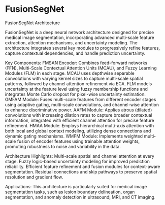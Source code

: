 # FusionSegNet
FusionSegNet Architecture

FusionSegNet is a deep neural network architecture designed for precise medical image segmentation, incorporating advanced multi-scale feature extraction, attention mechanisms, and uncertainty modeling. The architecture integrates several key modules to progressively refine features, capture contextual dependencies, and handle prediction uncertainty.  


Key Components: FMSAN Encoder: Combines feed-forward networks (FFN), Multi-Scale Contextual Attention Units (MCAU), and Fuzzy Learning Modules (FLM) in each stage. MCAU uses depthwise separable convolutions with varying kernel sizes to capture multi-scale spatial patterns, followed by channel attention refinement via ECA. FLM models uncertainty at the feature level using fuzzy membership functions and integrates Monte Carlo dropout for pixel-wise uncertainty estimation.  GMFAM Module: Fuses multi-scale features from different encoder stages using adaptive gating, multi-scale convolutions, and channel-wise attention to enhance discriminative power.  AAFM Module: Applies atrous (dilated) convolutions with increasing dilation rates to capture broader contextual information, integrated with efficient channel attention for precise feature refinement.  HMAA Module: Employs hierarchical multi-axis attention with both local and global context modeling, utilizing dense connections and dynamic gating mechanisms.  WMFM Module: Implements weighted multi-scale fusion of encoder features using trainable attention weights, promoting robustness to noise and variability in the data.  


Architecture Highlights: Multi-scale spatial and channel attention at every stage.  Fuzzy logic-based uncertainty modeling for improved prediction reliability.  Efficient feature refinement and fusion modules for context-aware segmentation.  Residual connections and skip pathways to preserve spatial resolution and gradient flow.  


Applications: This architecture is particularly suited for medical image segmentation tasks, such as lesion boundary delineation, organ segmentation, and anomaly detection in ultrasound, MRI, and CT imaging.
